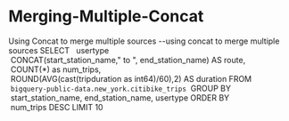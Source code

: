 # Merging-Multiple-Concat
Using Concat to merge multiple sources
--using concat to merge multiple sources
SELECT 
 usertype
 CONCAT(start_station_name," to ", end_station_name) AS route,
 COUNT(*) as num_trips,
 ROUND(AVG(cast(tripduration as int64)/60),2) AS duration
FROM 
 `bigquery-public-data.new_york.citibike_trips` 
GROUP BY
 start_station_name, end_station_name, usertype
ORDER BY
 num_trips DESC
LIMIT 10
